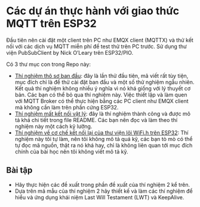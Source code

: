 # Các dự án thực hành với giao thức MQTT trên ESP32

Đầu tiên nên cài đặt một client trên PC như EMQX client (MQTTX) và thử kết nối với các dịch vụ MQTT miễn phí để test thử trên PC trước.
Sử dụng thư viện PubSubClient by Nick O’Leary trên ESP32/PIO.

Có 3 thư mục con trong Repo này:

- [Thí nghiệm thô sơ ban đầu](./QoS_Levels_Exp/): đây là lần thử đầu tiên, mã viết rất tùy tiện, mục đích chỉ là để thử cài đặt ban đầu và một số thử nghiệm ngẫu nhiên. Kết quả thí nghiệm không nhiều ý nghĩa vì nó khá giống với lý thuyết cơ bản. Các bạn có thể bỏ qua thí nghiệm này. Việc thiết lập và làm quen với MQTT Broker có thể thực hiện bằng các PC client như EMQX client mà không cần làm trên phần cứng ESP32. 
- [Thí nghiệm mất kết nối vật lý](./WiFi_Disconnect_QoS0_Publishing/README.md): đây là thí nghiệm thành công và được mô tả khá chi tiết trong file README. Các bạn nên đọc và làm theo thí nghiệm này một cách kỹ lưỡng.
- [Thí nghiệm về cơ chế kết nối lại của thư viện lõi WiFi.h trên ESP32](./Wifi_Connect_Experiment/): Thí nghiệm này tôi tự làm, nên tôi không mô tả quá kỹ, các bạn tò mò có thể tự đọc mã nguồn, thật ra nó khá hay, chỉ là không liên quan tới mục đích chính của bài học nên tôi không viết mô tả kỹ.

## Bài tập 

- Hãy thực hiện các đề xuất trong phần đề xuất của thí nghiệm 2 kể trên. 
- Dựa trên mã mẫu của thí nghiệm 2 hãy thiết kế và làm các thí nghiệm để hiểu và ứng dụng khái niệm Last Will Testament (LWT) và KeepAlive.
